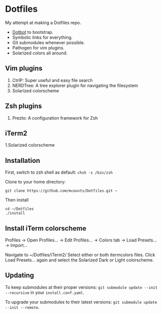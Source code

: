 Dotfiles
========

My attempt at making a Dotfiles repo.

* [Dotbot](https://github.com/anishathalye/dotbot) to bootstrap.
* Symbolic links for everything.
* Git submodules whenever possible.
* Pathogen for vim plugins.
* Solarized colors all around.

Vim plugins
-----------

1. CtrlP: Super useful and easy file search
2. NERDTree: A tree explorer plugin for navigating the filesystem
3. Solarized colorscheme

Zsh plugins
-----------

1. Prezto: A configuration framework for Zsh

iTerm2
------

1.Solarized colorscheme

Installation
------------
First, switch to zsh shell as default: ```chsh -s /bin/zsh```

Clone to your home directory: 

```
git clone https://github.com/mcounts/Dotfiles.git ~
```

Then install

```
cd ~/Dotfiles
./install
```

Install iTerm colorscheme
-------------------------

Profiles -> Open Profiles... -> Edit Profiles... -> Colors tab -> Load Presets... -> Import...

Navigate to ~/Dotfiles/iTerm2/
Select either or both itermcolors files.
Click Load Presets... again and select the Solarized Dark or Light colorscheme.

Updating
--------

To keep submodules at their proper versions:
`git submodule update --init --recursive` in your `install.conf.yaml`.

To upgrade your submodules to their latest versions:
`git submodule update --init --remote`.
